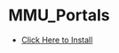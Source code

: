 # MMU_Portals
+ [Click Here to Install](https://github.com/walaoaaa1234/MMU_Portals/raw/master/content.user.js)

